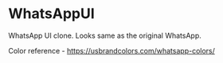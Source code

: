 # WhatsAppUI

WhatsApp UI clone. Looks same as the original WhatsApp.

Color reference - https://usbrandcolors.com/whatsapp-colors/
